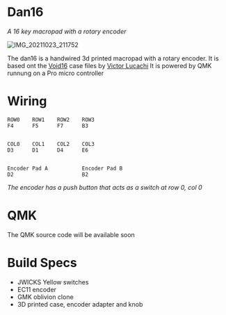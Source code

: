 # Dan16
*A 16 key macropad with a rotary encoder*

![IMG_20211023_211752](https://user-images.githubusercontent.com/66566995/138569063-d7529213-9c71-4e8c-82f8-e084b6d467f3.png)

The dan16 is a handwired 3d printed macropad with a rotary encoder.
It is based ont the [Void16](https://github.com/victorlucachi/void16) case files by [Victor Lucachi](https://github.com/victorlucachi)
It is powered by QMK runnung on a Pro micro controller

# Wiring
```
ROW0    ROW1    ROW2    ROW3
F4      F5      F7      B3


COL0    COL1    COL2    COL3
D3      D1      D4      E6


Encoder Pad A           Encoder Pad B
D2                      B2
```
*The encoder has a push button that acts as a switch at row 0, col 0*

# QMK
The QMK source code will be available soon

# Build Specs
* JWICKS Yellow switches
* EC11 encoder
* GMK oblivion clone 
* 3D printed case, encoder adapter and knob
